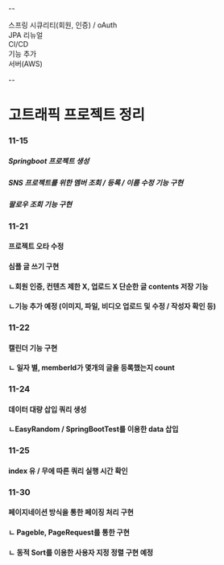 -- 

스프링 시큐리티(회원, 인증) / oAuth  
JPA 리뉴얼  
CI/CD  
기능 추가  
서버(AWS)  

--

# 고트래픽 프로젝트 정리
### 11-15
##### Springboot 프로젝트 생성
##### SNS 프로젝트를 위한 멤버 조회 / 등록 / 이름 수정 기능 구현
#####                     팔로우 조회 기능 구현

### 11-21
#### 프로젝트 오타 수정
#### 심플 글 쓰기 구현
#### ㄴ회원 인증, 컨텐츠 제한 X, 업로드 X 단순한 글 contents 저장 기능 
#### ㄴ기능 추가 예정 (이미지, 파일, 비디오 업로드 및 수정 / 작성자 확인 등)

### 11-22
#### 캘린더 기능 구현
#### ㄴ 일자 별, memberId가 몇개의 글을 등록했는지 count

### 11-24
#### 데이터 대량 삽입 쿼리 생성
#### ㄴEasyRandom / SpringBootTest를 이용한 data 삽입

### 11-25
#### index 유 / 무에 따른 쿼리 실행 시간 확인

### 11-30
#### 페이지네이션 방식을 통한 페이징 처리 구현
#### ㄴ Pageble, PageRequest를 통한 구현
####   ㄴ 동적 Sort를 이용한 사용자 지정 정렬 구현 예정
